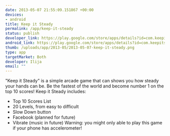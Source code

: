 ```yaml
--- 
date: 2013-05-07 21:55:09.151867 +00:00
devices: 
- android
title: Keep it Steady
permalink: /app/keep-it-steady
status: publish
developer_link: https://play.google.com/store/apps/details?id=com.keepitsteady.free&feature=search_result#?t=W251bGwsMSwxLDEsImNvbS5rZWVwaXRzdGVhZHkuZnJlZSJd
android_link: https://play.google.com/store/apps/details?id=com.keepitsteady.free&feature=search_result#?t=W251bGwsMSwxLDEsImNvbS5rZWVwaXRzdGVhZHkuZnJlZSJd
thumb: /uploads/app/2013-05/2013-05-07-keep-it-steady.png
type: app
targetMarket: Both
developer: Ilija
email: ""
---
```


"Keep it Steady" is a simple arcade game that can shows you how steady your hands can be. Be the fastest of the world and become number 1 on the top 10 scores!
Keep it Steady includes:
- Top 10 Scores List
- 20 Levels, from easy to difficult
- Slow Down button
- Facebook (planned for future)
- Vibrate (music in future)
Warning: you might only able to play this game if your phone has accelerometer!
